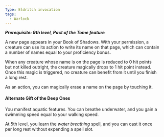 ```yaml
---
Type: Eldritch invocation
tags:
  - Warlock
---
```

**_Prerequisite: 9th level, Pact of the Tome feature_**

A new page appears in your Book of Shadows. With your permission, a creature can use its action to write its name on that page, which can contain a number of names equal to your proficiency bonus.

When any creature whose name is on the page is reduced to 0 hit points but not killed outright, the creature magically drops to 1 hit point instead. Once this magic is triggered, no creature can benefit from it until you finish a long rest.

As an action, you can magically erase a name on the page by touching it.

#### Alternate Gift of the Deep Ones

You manifest aquatic features. You can breathe underwater, and you gain a swimming speed equal to your walking speed.

At 5th level, you learn the _water breathing_ spell, and you can cast it once per long rest without expending a spell slot.